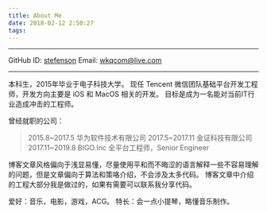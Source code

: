 ```yaml
---
title: About Me
date: 2018-02-12 2:50:27
tags:
---
```

---------------------------------------------------

GitHub ID: [stefenson](https://github.com/stefenson)
Email: [wkqcom@live.com](mailto:wkqcom@live.com)

---------------------------------------------------

本科生，2015年毕业于电子科技大学。
现任 Tencent 微信团队基础平台开发工程师，开发方向主要是 iOS 和 MacOS 相关的开发。
目标是成为一名能对当前IT行业造成冲击的工程师。

曾经就职的公司：
>2015.8~2017.5	华为软件技术有限公司
>2017.5~2017.11	金证科技有限公司
>2017.11~2019.8 BIGO.Inc 全平台工程师，Senior Engineer

博客文章风格偏向于浅显易懂，尽量使用平和而不晦涩的语言解释一些不容易理解的问题，但是文章偏向于算法和策咯介绍，不会涉及太多代码。
博客文章中介绍的工程大部分我是做过的，如果有需要可以联系我分享代码。

爱好：音乐，电影，游戏，ACG。
特长：会一点小提琴，略懂音乐制作。
